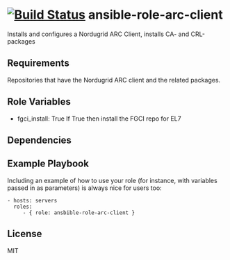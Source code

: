 [![Build Status](https://travis-ci.org/CSCfi/ansible-role-arc-client.svg)](https://travis-ci.org/CSCfi/ansible-role-arc-client)
ansible-role-arc-client
=========

Installs and configures a Nordugrid ARC Client, installs CA- and CRL-packages

Requirements
------------

Repositories that have the Nordugrid ARC client and the related packages.

Role Variables
--------------

   - fgci\_install: True
     If True then install the FGCI repo for EL7

Dependencies
------------


Example Playbook
----------------

Including an example of how to use your role (for instance, with variables passed in as parameters) is always nice for users too:

    - hosts: servers
      roles:
         - { role: ansbible-role-arc-client }

License
-------

MIT

